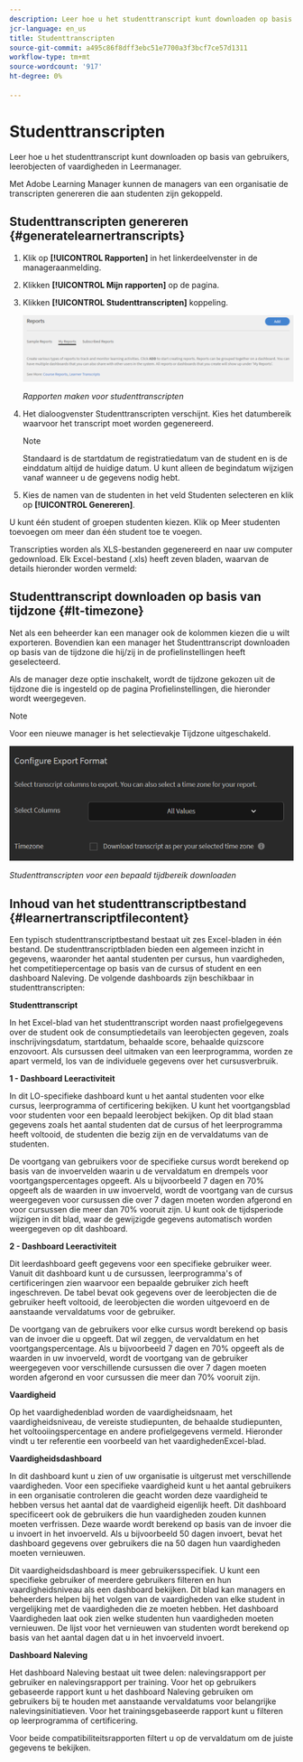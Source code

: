 ```yaml
---
description: Leer hoe u het studenttranscript kunt downloaden op basis van gebruikers, leerobjecten of vaardigheden in Leermanager.
jcr-language: en_us
title: Studenttranscripten
source-git-commit: a495c86f8dff3ebc51e7700a3f3bcf7ce57d1311
workflow-type: tm+mt
source-wordcount: '917'
ht-degree: 0%

---
```




# Studenttranscripten

Leer hoe u het studenttranscript kunt downloaden op basis van gebruikers, leerobjecten of vaardigheden in Leermanager.

Met Adobe Learning Manager kunnen de managers van een organisatie de transcripten genereren die aan studenten zijn gekoppeld.

## Studenttranscripten genereren {#generatelearnertranscripts}

1. Klik op **[!UICONTROL Rapporten]** in het linkerdeelvenster in de manageraanmelding.
1. Klikken **[!UICONTROL Mijn rapporten]** op de pagina.
1. Klikken **[!UICONTROL Studenttranscripten]** koppeling.

   ![](assets/learner-transcripts.png)

   *Rapporten maken voor studenttranscripten*

1. Het dialoogvenster Studenttranscripten verschijnt. Kies het datumbereik waarvoor het transcript moet worden gegenereerd.

   >[!NOTE]
   >
   >Standaard is de startdatum de registratiedatum van de student en is de einddatum altijd de huidige datum. U kunt alleen de begindatum wijzigen vanaf wanneer u de gegevens nodig hebt.

1. Kies de namen van de studenten in het veld Studenten selecteren en klik op **[!UICONTROL Genereren]**.

U kunt één student of groepen studenten kiezen. Klik op Meer studenten toevoegen om meer dan één student toe te voegen.

Transcripties worden als XLS-bestanden gegenereerd en naar uw computer gedownload. Elk Excel-bestand (.xls) heeft zeven bladen, waarvan de details hieronder worden vermeld:

## Studenttranscript downloaden op basis van tijdzone {#lt-timezone}

Net als een beheerder kan een manager ook de kolommen kiezen die u wilt exporteren. Bovendien kan een manager het Studenttranscript downloaden op basis van de tijdzone die hij/zij in de profielinstellingen heeft geselecteerd.

Als de manager deze optie inschakelt, wordt de tijdzone gekozen uit de tijdzone die is ingesteld op de pagina Profielinstellingen, die hieronder wordt weergegeven.

>[!NOTE]
>
>Voor een nieuwe manager is het selectievakje Tijdzone uitgeschakeld.

![](assets/image030.png)

*Studenttranscripten voor een bepaald tijdbereik downloaden*

## Inhoud van het studenttranscriptbestand {#learnertranscriptfilecontent}

Een typisch studenttranscriptbestand bestaat uit zes Excel-bladen in één bestand. De studenttranscriptbladen bieden een algemeen inzicht in gegevens, waaronder het aantal studenten per cursus, hun vaardigheden, het competitiepercentage op basis van de cursus of student en een dashboard Naleving. De volgende dashboards zijn beschikbaar in studenttranscripten:

**Studenttranscript**

In het Excel-blad van het studenttranscript worden naast profielgegevens over de student ook de consumptiedetails van leerobjecten gegeven, zoals inschrijvingsdatum, startdatum, behaalde score, behaalde quizscore enzovoort. Als cursussen deel uitmaken van een leerprogramma, worden ze apart vermeld, los van de individuele gegevens over het cursusverbruik.

**1 - Dashboard Leeractiviteit**

In dit LO-specifieke dashboard kunt u het aantal studenten voor elke cursus, leerprogramma of certificering bekijken. U kunt het voortgangsblad voor studenten voor een bepaald leerobject bekijken. Op dit blad staan gegevens zoals het aantal studenten dat de cursus of het leerprogramma heeft voltooid, de studenten die bezig zijn en de vervaldatums van de studenten.

De voortgang van gebruikers voor de specifieke cursus wordt berekend op basis van de invoervelden waarin u de vervaldatum en drempels voor voortgangspercentages opgeeft. Als u bijvoorbeeld 7 dagen en 70% opgeeft als de waarden in uw invoerveld, wordt de voortgang van de cursus weergegeven voor cursussen die over 7 dagen moeten worden afgerond en voor cursussen die meer dan 70% vooruit zijn. U kunt ook de tijdsperiode wijzigen in dit blad, waar de gewijzigde gegevens automatisch worden weergegeven op dit dashboard.

**2 - Dashboard Leeractiviteit**

Dit leerdashboard geeft gegevens voor een specifieke gebruiker weer. Vanuit dit dashboard kunt u de cursussen, leerprogramma&#39;s of certificeringen zien waarvoor een bepaalde gebruiker zich heeft ingeschreven. De tabel bevat ook gegevens over de leerobjecten die de gebruiker heeft voltooid, de leerobjecten die worden uitgevoerd en de aanstaande vervaldatums voor de gebruiker.

De voortgang van de gebruikers voor elke cursus wordt berekend op basis van de invoer die u opgeeft. Dat wil zeggen, de vervaldatum en het voortgangspercentage. Als u bijvoorbeeld 7 dagen en 70% opgeeft als de waarden in uw invoerveld, wordt de voortgang van de gebruiker weergegeven voor verschillende cursussen die over 7 dagen moeten worden afgerond en voor cursussen die meer dan 70% vooruit zijn.

**Vaardigheid**

Op het vaardighedenblad worden de vaardigheidsnaam, het vaardigheidsniveau, de vereiste studiepunten, de behaalde studiepunten, het voltooiingspercentage en andere profielgegevens vermeld. Hieronder vindt u ter referentie een voorbeeld van het vaardighedenExcel-blad.

**Vaardigheidsdashboard**

In dit dashboard kunt u zien of uw organisatie is uitgerust met verschillende vaardigheden. Voor een specifieke vaardigheid kunt u het aantal gebruikers in een organisatie controleren die geacht worden deze vaardigheid te hebben versus het aantal dat de vaardigheid eigenlijk heeft. Dit dashboard specificeert ook de gebruikers die hun vaardigheden zouden kunnen moeten verfrissen. Deze waarde wordt berekend op basis van de invoer die u invoert in het invoerveld. Als u bijvoorbeeld 50 dagen invoert, bevat het dashboard gegevens over gebruikers die na 50 dagen hun vaardigheden moeten vernieuwen.

Dit vaardigheidsdashboard is meer gebruikersspecifiek. U kunt een specifieke gebruiker of meerdere gebruikers filteren en hun vaardigheidsniveau als een dashboard bekijken. Dit blad kan managers en beheerders helpen bij het volgen van de vaardigheden van elke student in vergelijking met de vaardigheden die ze moeten hebben. Het dashboard Vaardigheden laat ook zien welke studenten hun vaardigheden moeten vernieuwen. De lijst voor het vernieuwen van studenten wordt berekend op basis van het aantal dagen dat u in het invoerveld invoert.

**Dashboard Naleving**

Het dashboard Naleving bestaat uit twee delen: nalevingsrapport per gebruiker en nalevingsrapport per training. Voor het op gebruikers gebaseerde rapport kunt u het dashboard Naleving gebruiken om gebruikers bij te houden met aanstaande vervaldatums voor belangrijke nalevingsinitiatieven. Voor het trainingsgebaseerde rapport kunt u filteren op leerprogramma of certificering.

Voor beide compatibiliteitsrapporten filtert u op de vervaldatum om de juiste gegevens te bekijken.

